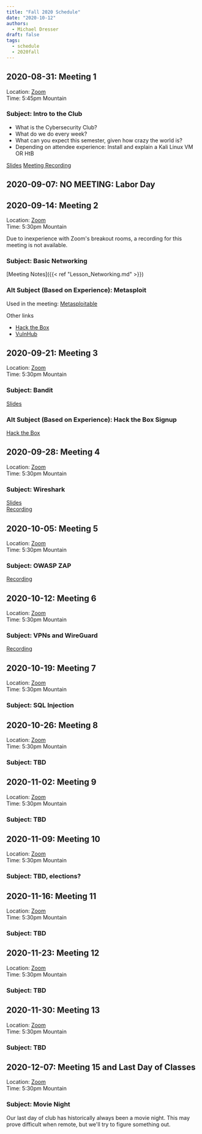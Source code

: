 ```yaml
---
title: "Fall 2020 Schedule"
date: "2020-10-12"
authors:
  - Michael Dresser
draft: false
tags:
  - schedule
  - 2020fall
---
```


## 2020-08-31: Meeting 1
Location: [Zoom](https://cuboulder.zoom.us/j/94087253717)  
Time: 5:45pm Mountain

### Subject: Intro to the Club
- What is the Cybersecurity Club?
- What do we do every week?
- What can you expect this semester, given how crazy the world is?
- Depending on attendee experience: Install and explain a Kali Linux VM OR HtB

[Slides](https://docs.google.com/presentation/d/1y3rf2eGIPA-UBNt8Zrj5u8W5167nxQWfBHGCwrenNto/edit?usp=sharing)
[Meeting Recording](https://drive.google.com/file/d/1vMNrJu423SsO7A0adGJ7_gH27-mc1mdy/view?usp=sharing)

## 2020-09-07: NO MEETING: Labor Day

## 2020-09-14: Meeting 2
Location: [Zoom](https://cuboulder.zoom.us/j/94087253717)  
Time: 5:30pm Mountain

Due to inexperience with Zoom's breakout rooms, a recording for this meeting is not available.

### Subject: Basic Networking
[Meeting Notes]({{< ref "Lesson_Networking.md" >}})


### Alt Subject (Based on Experience): Metasploit

Used in the meeting: [Metasploitable](https://sourceforge.net/projects/metasploitable/)

Other links
- [Hack the Box](https://www.hackthebox.eu/)
- [VulnHub](https://www.vulnhub.com/)

## 2020-09-21: Meeting 3
Location: [Zoom](https://cuboulder.zoom.us/j/94087253717)  
Time: 5:30pm Mountain

### Subject: Bandit

[Slides](https://docs.google.com/presentation/d/1vzHkrEbB6z20W4o7AhtOP1PoRH2IXdKu888l0uJSovE/edit?usp=sharing)

### Alt Subject (Based on Experience): Hack the Box Signup

[Hack the Box](https://www.hackthebox.eu/)

## 2020-09-28: Meeting 4
Location: [Zoom](https://cuboulder.zoom.us/j/94087253717)  
Time: 5:30pm Mountain

### Subject: Wireshark

[Slides](https://docs.google.com/presentation/d/1hdxQqFvvOYuASnoGMmHfD3IRf7DvOOm9a4IwGDoIRWE/edit?usp=sharing)  
[Recording](https://drive.google.com/file/d/1lp71NHZDfo_VEMtgs0mItzjOY7gHoC0m/view?usp=sharing)


## 2020-10-05: Meeting 5
Location: [Zoom](https://cuboulder.zoom.us/j/94087253717)  
Time: 5:30pm Mountain

### Subject: OWASP ZAP

[Recording](https://drive.google.com/file/d/1mfnUPby-5kh1lnG3_SjQshWTYP7IGWpG/view?usp=sharing)

## 2020-10-12: Meeting 6
Location: [Zoom](https://cuboulder.zoom.us/j/94087253717)  
Time: 5:30pm Mountain

### Subject: VPNs and WireGuard

[Recording](https://drive.google.com/file/d/1n2t8fEDfSuYIt25srCbkIfkg-pBeOH1e/view?usp=sharing)

## 2020-10-19: Meeting 7
Location: [Zoom](https://cuboulder.zoom.us/j/94087253717)  
Time: 5:30pm Mountain

### Subject: SQL Injection

## 2020-10-26: Meeting 8
Location: [Zoom](https://cuboulder.zoom.us/j/94087253717)  
Time: 5:30pm Mountain

### Subject: TBD

## 2020-11-02: Meeting 9
Location: [Zoom](https://cuboulder.zoom.us/j/94087253717)  
Time: 5:30pm Mountain

### Subject: TBD

## 2020-11-09: Meeting 10
Location: [Zoom](https://cuboulder.zoom.us/j/94087253717)  
Time: 5:30pm Mountain

### Subject: TBD, elections?

## 2020-11-16: Meeting 11
Location: [Zoom](https://cuboulder.zoom.us/j/94087253717)  
Time: 5:30pm Mountain

### Subject: TBD

## 2020-11-23: Meeting 12
Location: [Zoom](https://cuboulder.zoom.us/j/94087253717)  
Time: 5:30pm Mountain

### Subject: TBD

## 2020-11-30: Meeting 13
Location: [Zoom](https://cuboulder.zoom.us/j/94087253717)  
Time: 5:30pm Mountain

### Subject: TBD

## 2020-12-07: Meeting 15 and Last Day of Classes
Location: [Zoom](https://cuboulder.zoom.us/j/94087253717)  
Time: 5:30pm Mountain

### Subject: Movie Night
Our last day of club has historically always been a movie night. This may prove difficult when remote, but we'll try to figure something out.
